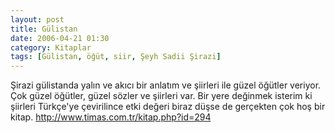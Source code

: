 ```yaml
---
layout: post
title: Gülistan
date: 2006-04-21 01:30
category: Kitaplar
tags: [Gülistan, öğüt, siir, Şeyh Sadii Şirazi]
---
```


Şirazi gülistanda yalın ve akıcı bir anlatım ve şiirleri ile güzel öğütler veriyor. Çok güzel öğütler, güzel
sözler ve şiirleri var. Bir yere değinmek isterim ki şiirleri Türkçe'ye çevirilince etki değeri biraz düşse de gerçekten çok hoş bir kitap. http://www.timas.com.tr/kitap.php?id=294
